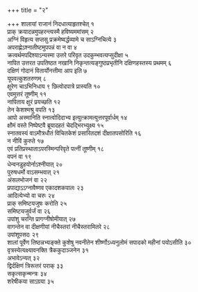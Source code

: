 +++
title = "२"

+++
शालायां राजानं निदधात्याहृतश्चेत् १  
प्राक् क्रयादन्नमुपहरन्त्यस्मै हविष्यममांसम् २  
अग्निं विहृत्य सप्तसु प्रक्रमेष्वर्द्धव्यामे च साऽग्निचित्ये ३  
अपराह्णेऽश्नातीष्टमुपपन्नं वा न वा ४  
क्रत्वर्थमपदिश्याऽन्यस्मा उत्तरे परिवृत उदकुम्भवत्यप्सुदीक्षा ५  
नापित उत्तरत उपतिष्ठत नखानि निकृन्तत्यङ्गुष्ठप्रभृतीनि दक्षिणहस्तस्य प्रथमम् ६  
दक्षिणं गोदानं वितार्योनत्तीमा आप इति ७  
यूपवत्कुशतरुणम् ८  
क्षुरेण चाऽभिनिधाय ९ छित्वोदपात्रे प्रास्यति १०  
एवमुत्तरं तूष्णीम् ११  
नापिताय क्षुरं प्रयच्छति १२  
तेन केशश्मश्रु वपति १३  
आपो अस्मानिति स्नात्वोदिदाभ्य इत्युत्क्रामत्युत्तरपूर्वार्धम् १४  
क्षौमं वस्ते निष्पेष्टवै ब्रूयादहतं चेदद्भिरभ्युक्ष्य १५  
स्नातवस्यं वाऽमौत्रधौतं विचितकेशं प्रसारितदशं दीक्षातपसोरिति १६  
न नीविं कुरुते १७  
एवं प्रतिप्रस्थाताऽपरस्मिन्परिवृते पत्नीं तूष्णीम् १८  
वपनं वा १९  
धेन्वनडुहयोर्नाऽश्नीयात् २०  
पुरुषधर्मो वाऽसम्भवात् २१  
अंसलभोजनं वा २२  
प्रपाद्याऽऽग्नावैष्णव एकादशकपालः २३  
आदित्येभ्यो वा चरुः २४  
प्राक् समिष्टयजुषः करोति २५  
समिष्टयजुर्वर्जं वा २६  
उपांशु चरन्ति प्रागग्नीषोमीयात् २७  
वागन्तेन वा दीक्षणीयां नीचैस्तरां नीचैस्तरामितरे २८  
उपांशूपसदः २९  
शालां पूर्वेण तिष्ठन्नभ्यङ्क्ते कुशेषु नवनीतेन शीर्ष्णोऽध्यनुलोमं सपादको महीनां पयोऽसीति ३०  
वृत्रस्येत्यक्ष्यावनक्ति त्रैककुदाञ्जनेन ३१  
अभावेऽन्यत् ३२  
द्विर्दक्षिणं त्रिरूत्तरं पराक् ३३  
सकृत्सकृन्मन्त्रः ३४  
शरेषीकया साऽग्रया ३५  
